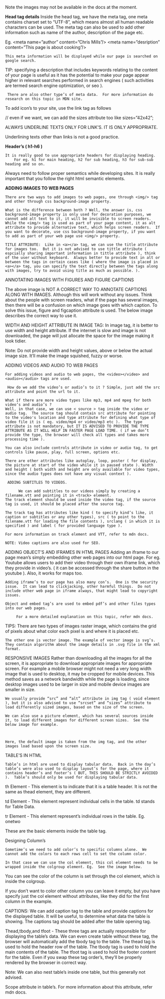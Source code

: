 Note the images may not be available in the docs at the moment.

**Head tag details**
	Inside the head tag, we have the meta tag, one meta contains charset set to “UTF-8”, which means almost all human readable characters can be used.  The meta tag can also be used to add other information such as name of the author, description of the page etc.

Eg. <meta name=”author” content=”Chris Mills”/>
<meta name=”desription” content=”This page is about cooking”/>

	This meta information will be displayed while our page is searched on google search.

TIP:  specifying a description that includes keywords relating to the content of your page is useful as it has the potential to make your page appear higher in relevant searches performed in search engines ( such activities are termed search engine optimization, or seo ).

     There are also other type’s of meta data.  For more information do research on this topic in MDN site.

To add icon’s to your site, use the link tag as follows

<link rel=”icon” href=”favicon.ic” type=”image/x-icon”/> // even if we want, we can add the sizes attribute too like sizes=”42x42”;

ALWAYS UNDERLINE TEXTS ONLY FOR LINK’S.  IT IS ONLY APPROPRIATE.

Underlining texts other than links is not a good practice.


**Header’s ( h1-h6 )**

	It is really good to use appropriate headers for displaying heading.
		For eg. h1 for main heading, h2 for sub heading, h3 for sub-sub heading and so on.

Always need to follow proper semantics while developing sites. It is really important that you follow the right html semantic elements.
 








**ADDING IMAGES TO WEB PAGES**

	There are two ways to add images to web pages, one through <img/> tag and other through css background-image property.

	What is the difference between both ? Well, the answer is, css background-image property is only used for decoration purposes, we cannot add alt text to it, it will be invisible to screen readers.  While the <img/> tag is used as part of your page content, it as alt attribute to provide alternative text, which helps screen readers.  If you want to decorate, use css background-image property, if you want to add as part of your web page use <img/> property.

	TITLE ATTRIBUTE:  Like in <a></a> tag, we can use the title attribute for images too.  But it is not advised to use tittle attribute ( espcially sharing important information in tittle attribute ), think of the user without keyboard.  Always better to provide text in alt or between the tags in certain cases like ( where the image is placed in <a></a> tag, you can specify the text directly between the tags along with images, try to avoid using title as much as possible. ).

ANNOTATING IMAGES WITH FIGURES AND FIGURE CAPTIONS




The above image is NOT A CORRECT WAY TO ANNOTATE CAPTIONS ALONG WITH IMAGES.  Although this will work without any issues.  Think about the people with screen readers, what if the page has several images, then there will be a confusion on which image goes with which caption.  To solve this issue, figure and figcaption attribute is used.  The below image describes the correct way to use it.



WIDTH AND HEIGHT ATTRIBUTE IN IMAGE TAG:  In image tag, it is better to use width and height attribute. If the internet is slow and image is not downloaded, the page will just allocate the space for the image making it look tidier.

Note:  Do not provide width and height values, above or below the actual image size.  It’ll make the image squished, fuzzy or worse.

ADDING VIDEOS AND AUDIO TO WEB PAGES

	For adding videos and audio to web pages, the <video></video> and <audio></audio> tags are used.

     How do we add the video’s or audio’s to it ? Simple, just add the src attribute and point the url to it.

	What if there are more video types like mp3, mp4 and mpeg for both video’s and audio’s ?
	Well, in that case, we can use < source > tag inside the video or audio tag.  The source tag should contain src attribute for pointing to the video's location and type attribute for defining what type of video file it is ( eg. video/mp4 or video/mp3 etc ).  The type attribute is not mandatory, but IT IS ADVISED TO PROVIDE THE TYPE ATTRIBUTE AS IT WILL HELP IN FASTER PAGE LOAD TIME. ( if we don’t provide the type, the browser will check all types and takes more processing time ).

	You can also include controls attribute in video or audio tag, to get controls like pause, play, full screen, options etc.

	There are other attributes like autoplay, loop, poster ( for display, the picture at start of the video while it in paused state ). Width and height ( both width and height are only available for video types, since the audio types does not have any visual context ).

     ADDING SUBTITLES TO VIDEOS.

          We can add subtitles to our videos simply by creating a filename.vtt and pointing it in <track> element.
	The track element should be used inside the video tag, if the source tag is used, it should be placed after the source tag.
	
	The track tag has attributes like kind ( to specify kind’s like, it caption or subtitles or any other types), src ( to point to the filename.vtt for loading the file contents ), srclang ( in which it is specified ) and label ( for provided language type ).

	For more information on track element and VTT, refer to mdn docs.

	NOTE: Video captions are also used for SEO.


ADDING OBJECT’S AND IFRAMES IN HTML PAGES
	Adding an iframe to our page mean’s simply embedding other web pages into our html page.
	For eg. Youtube allows users to add their video through their own iframe link, which they provide in video’s.  ( it can be accessed through the share button in the youtube ).  Also, it works for maps too.

	Adding iframe’s to our page has also many con’s.  One is the security issue.  It can lead to clickjacking, other harmful things.  Do not include other web page in iframe always, that might lead to copyright issues.

	Object and embed tag’s are used to embed pdf’s and other files types into our web pages.

         For a more detailed explanation on this topic, refer mdn docs.

TIPS:  There are two types of images raster image, which contains the grid of pixels about what color each pixel is and where it is placed etc.

	The other one is vector image. The example of vector image is svg’s.  They contain algorithm about the image details in .svg file in the xml format.


RESPONSIVE IMAGES
	Rather than downloading all the images for all the screen, it is appropriate to download appropriate images for appropriate screen.  For example a mobile browser might not need a very long width image that is used to desktop, it may be cropped for mobile devices.  This method saves as a  network bandwidth while the page is loading, since desktop images used to be larger in size and mobile device images are smaller in size.

	We usually provide “src” and “alt” attribute in img tag ( void element ), but it is also advised to use “srcset” and “sizes” attribute to load differently sized images, based on the size of the screen.

	We can also use a picture element, which has several sources inside it, to load different images for different screen sizes.  See the below image for example.



	Here, the default image is taken from the img tag, and the other images load based upon the screen size.


TABLE’S IN HTML

	Table’s in html are used to display tabular data.  Back in the day’s table’s were also used to display layout’s for the page, where it contains header’s and footer’s ( BUT, THIS SHOULD BE STRICTLY AVOIDED ).  Table’s should only be used for displaying tabular data.

th Element -  This element is to indicate that it is a table header.  It is not the same as thead element, they are different.

td Element - This element represent individual cells in the table.  td stands for Table Data.

tr  Element -  This element represent’s individual rows in the table.
	Eg.  <tr><td>one</td><td>two</td></tr>

These are the basic elements inside the table tag.

Designing Column’s

	Sometime’s we need to add color’s to specific columns alone.  We cannot add the colors to each rows cell to set the column color.

	In that case we can use the col element, this col element needs to be wrapped inside the colgroup element. Eg.  See the image below.



You can see the color of the column is set through the col element, which is inside the colgroup.

If you don’t want to color other column you can leave it empty, but you have specify just the col element without attributes, like they did for the first column in the example.

CAPTIONS: We can add caption tag to the table and provide captions for the displayed table.  It will be useful, to determine what data the table is showing.  The captions tag should be added after the table opening tag.

Thead,tbody,and tfoot -  These three tags are actually responsible for displaying the table’s data.  We can even create table without these tag, the browser will automatically add the tbody tag to the table.  The thead tag is used to hold the header row of the table.  The tbody tag is used to hold the main contents of the table.  The tfoot tag is used to hold the footer content for the table.  Even if you swap these tag order’s, they’ll be properly rendered by the browser in correct way.

Note:  We can also nest table’s inside one table, but this generally not advised.

Scope attribute in table’s.  For more information about this attribute, refer mdn docs.

